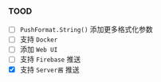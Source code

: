 ### TOOD
- [ ] `PushFormat.String()` 添加更多格式化参数
- [ ] 支持 `Docker`
- [ ] 添加 `Web UI`
- [ ] 支持 `Firebase` 推送
- [x] 支持 `Server酱` 推送